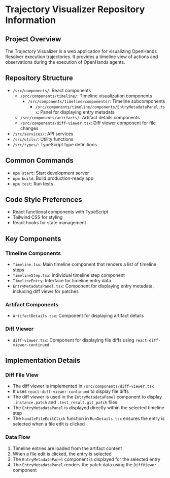 # Trajectory Visualizer Repository Information

## Project Overview
The Trajectory Visualizer is a web application for visualizing OpenHands Resolver execution trajectories. It provides a timeline view of actions and observations during the execution of OpenHands agents.

## Repository Structure
- `/src/components/`: React components
  - `/src/components/timeline/`: Timeline visualization components
    - `/src/components/timeline/components/`: Timeline subcomponents
      - `/src/components/timeline/components/EntryMetadataPanel.tsx`: Panel for displaying entry metadata
  - `/src/components/artifacts/`: Artifact details components
  - `/src/components/diff-viewer.tsx`: Diff viewer component for file changes
- `/src/services/`: API services
- `/src/utils/`: Utility functions
- `/src/types/`: TypeScript type definitions

## Common Commands
- `npm start`: Start development server
- `npm build`: Build production-ready app
- `npm test`: Run tests

## Code Style Preferences
- React functional components with TypeScript
- Tailwind CSS for styling
- React hooks for state management

## Key Components

### Timeline Components
- `Timeline.tsx`: Main timeline component that renders a list of timeline steps
- `TimelineStep.tsx`: Individual timeline step component
- `TimelineEntry`: Interface for timeline entry data
- `EntryMetadataPanel.tsx`: Component for displaying entry metadata, including diff views for patches

### Artifact Components
- `ArtifactDetails.tsx`: Component for displaying artifact details

### Diff Viewer
- `diff-viewer.tsx`: Component for displaying file diffs using `react-diff-viewer-continued`

## Implementation Details

### Diff File View
- The diff viewer is implemented in `/src/components/diff-viewer.tsx`
- It uses `react-diff-viewer-continued` to display file diffs
- The diff viewer is used in the `EntryMetadataPanel` component to display `.instance.patch` and `.test_result.git_patch` files
- The `EntryMetadataPanel` is displayed directly within the selected timeline step
- The `handleFileEditClick` function in `RunDetails.tsx` ensures the entry is selected when a file edit is clicked

### Data Flow
1. Timeline entries are loaded from the artifact content
2. When a file edit is clicked, the entry is selected
3. The `EntryMetadataPanel` component is displayed for the selected entry
4. The `EntryMetadataPanel` renders the patch data using the `DiffViewer` component